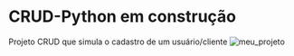 # CRUD-Python em construção
Projeto CRUD que simula o cadastro de um usuário/cliente
![meu_projeto](https://user-images.githubusercontent.com/97778087/230666729-ff317634-3483-4ca7-afbc-ca1932492633.png)
